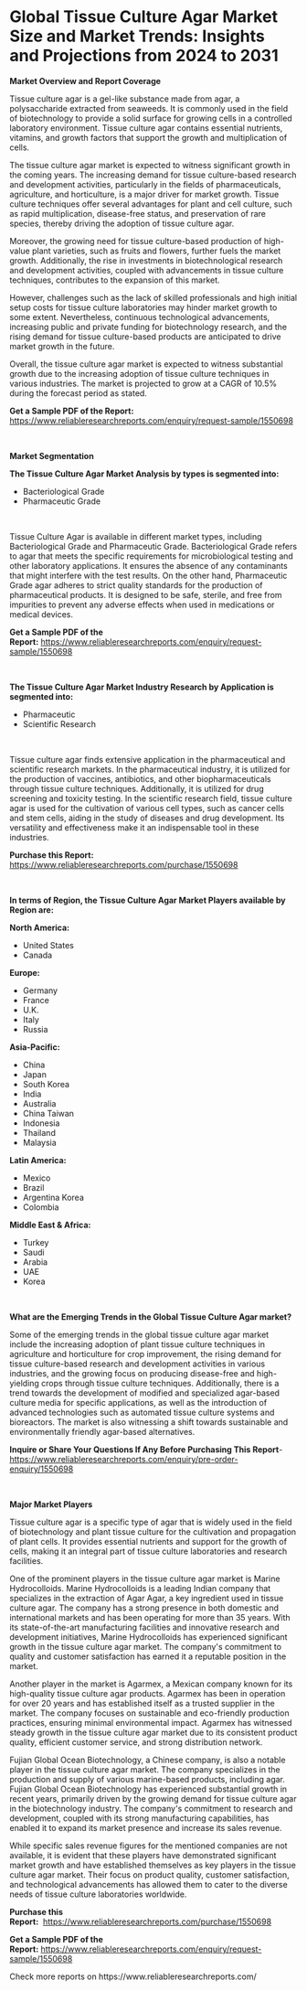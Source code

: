 <p><h1>Global Tissue Culture Agar Market Size and Market Trends: Insights and Projections from 2024 to 2031</h1></p><p><strong>Market Overview and Report Coverage</strong></p>
<p><p>Tissue culture agar is a gel-like substance made from agar, a polysaccharide extracted from seaweeds. It is commonly used in the field of biotechnology to provide a solid surface for growing cells in a controlled laboratory environment. Tissue culture agar contains essential nutrients, vitamins, and growth factors that support the growth and multiplication of cells.</p><p>The tissue culture agar market is expected to witness significant growth in the coming years. The increasing demand for tissue culture-based research and development activities, particularly in the fields of pharmaceuticals, agriculture, and horticulture, is a major driver for market growth. Tissue culture techniques offer several advantages for plant and cell culture, such as rapid multiplication, disease-free status, and preservation of rare species, thereby driving the adoption of tissue culture agar.</p><p>Moreover, the growing need for tissue culture-based production of high-value plant varieties, such as fruits and flowers, further fuels the market growth. Additionally, the rise in investments in biotechnological research and development activities, coupled with advancements in tissue culture techniques, contributes to the expansion of this market.</p><p>However, challenges such as the lack of skilled professionals and high initial setup costs for tissue culture laboratories may hinder market growth to some extent. Nevertheless, continuous technological advancements, increasing public and private funding for biotechnology research, and the rising demand for tissue culture-based products are anticipated to drive market growth in the future.</p><p>Overall, the tissue culture agar market is expected to witness substantial growth due to the increasing adoption of tissue culture techniques in various industries. The market is projected to grow at a CAGR of 10.5% during the forecast period as stated.</p></p>
<p><strong>Get a Sample PDF of the Report:</strong> <a href="https://www.reliableresearchreports.com/enquiry/request-sample/1550698">https://www.reliableresearchreports.com/enquiry/request-sample/1550698</a></p>
<p>&nbsp;</p>
<p><strong>Market Segmentation</strong></p>
<p><strong>The Tissue Culture Agar Market Analysis by types is segmented into:</strong></p>
<p><ul><li>Bacteriological Grade</li><li>Pharmaceutic Grade</li></ul></p>
<p>&nbsp;</p>
<p><p>Tissue Culture Agar is available in different market types, including Bacteriological Grade and Pharmaceutic Grade. Bacteriological Grade refers to agar that meets the specific requirements for microbiological testing and other laboratory applications. It ensures the absence of any contaminants that might interfere with the test results. On the other hand, Pharmaceutic Grade agar adheres to strict quality standards for the production of pharmaceutical products. It is designed to be safe, sterile, and free from impurities to prevent any adverse effects when used in medications or medical devices.</p></p>
<p><strong>Get a Sample PDF of the Report:</strong>&nbsp;<a href="https://www.reliableresearchreports.com/enquiry/request-sample/1550698">https://www.reliableresearchreports.com/enquiry/request-sample/1550698</a></p>
<p>&nbsp;</p>
<p><strong>The Tissue Culture Agar Market Industry Research by Application is segmented into:</strong></p>
<p><ul><li>Pharmaceutic</li><li>Scientific Research</li></ul></p>
<p>&nbsp;</p>
<p><p>Tissue culture agar finds extensive application in the pharmaceutical and scientific research markets. In the pharmaceutical industry, it is utilized for the production of vaccines, antibiotics, and other biopharmaceuticals through tissue culture techniques. Additionally, it is utilized for drug screening and toxicity testing. In the scientific research field, tissue culture agar is used for the cultivation of various cell types, such as cancer cells and stem cells, aiding in the study of diseases and drug development. Its versatility and effectiveness make it an indispensable tool in these industries.</p></p>
<p><strong>Purchase this Report:</strong>&nbsp; <a href="https://www.reliableresearchreports.com/purchase/1550698">https://www.reliableresearchreports.com/purchase/1550698</a></p>
<p>&nbsp;</p>
<p><strong>In terms of Region, the Tissue Culture Agar Market Players available by Region are:</strong></p>
<p>
    <p> <strong> North America: </strong>
        <ul>
            <li>United States</li>
            <li>Canada</li>
        </ul>
        </p> 
    <p> <strong> Europe: </strong>
        <ul>
            <li>Germany</li>
            <li>France</li>
            <li>U.K.</li>
            <li>Italy</li>
            <li>Russia</li>
        </ul>
        </p> 
    <p> <strong> Asia-Pacific: </strong>
        <ul>
            <li>China</li>
            <li>Japan</li>
            <li>South Korea</li>
            <li>India</li>
            <li>Australia</li>
            <li>China Taiwan</li>
            <li>Indonesia</li>
            <li>Thailand</li>
            <li>Malaysia</li>
        </ul>
        </p> 
    <p> <strong> Latin America: </strong>
        <ul>
            <li>Mexico</li>
            <li>Brazil</li>
            <li>Argentina Korea</li>
            <li>Colombia</li>
        </ul>
        </p> 
    <p> <strong> Middle East & Africa: </strong>
        <ul>
            <li>Turkey</li>
            <li>Saudi</li>
            <li>Arabia</li>
            <li>UAE</li>
            <li>Korea</li>
        </ul>
    </p>
    </p>
<p>&nbsp;</p>
<p><strong>What are the Emerging Trends in the Global Tissue Culture Agar market?</strong></p>
<p><p>Some of the emerging trends in the global tissue culture agar market include the increasing adoption of plant tissue culture techniques in agriculture and horticulture for crop improvement, the rising demand for tissue culture-based research and development activities in various industries, and the growing focus on producing disease-free and high-yielding crops through tissue culture techniques. Additionally, there is a trend towards the development of modified and specialized agar-based culture media for specific applications, as well as the introduction of advanced technologies such as automated tissue culture systems and bioreactors. The market is also witnessing a shift towards sustainable and environmentally friendly agar-based alternatives.</p></p>
<p><strong>Inquire or Share Your Questions If Any Before Purchasing This Report</strong>- <a href="https://www.reliableresearchreports.com/enquiry/pre-order-enquiry/1550698">https://www.reliableresearchreports.com/enquiry/pre-order-enquiry/1550698</a></p>
<p>&nbsp;</p>
<p><strong>Major Market Players</strong></p>
<p><p>Tissue culture agar is a specific type of agar that is widely used in the field of biotechnology and plant tissue culture for the cultivation and propagation of plant cells. It provides essential nutrients and support for the growth of cells, making it an integral part of tissue culture laboratories and research facilities.</p><p>One of the prominent players in the tissue culture agar market is Marine Hydrocolloids. Marine Hydrocolloids is a leading Indian company that specializes in the extraction of Agar Agar, a key ingredient used in tissue culture agar. The company has a strong presence in both domestic and international markets and has been operating for more than 35 years. With its state-of-the-art manufacturing facilities and innovative research and development initiatives, Marine Hydrocolloids has experienced significant growth in the tissue culture agar market. The company's commitment to quality and customer satisfaction has earned it a reputable position in the market.</p><p>Another player in the market is Agarmex, a Mexican company known for its high-quality tissue culture agar products. Agarmex has been in operation for over 20 years and has established itself as a trusted supplier in the market. The company focuses on sustainable and eco-friendly production practices, ensuring minimal environmental impact. Agarmex has witnessed steady growth in the tissue culture agar market due to its consistent product quality, efficient customer service, and strong distribution network.</p><p>Fujian Global Ocean Biotechnology, a Chinese company, is also a notable player in the tissue culture agar market. The company specializes in the production and supply of various marine-based products, including agar. Fujian Global Ocean Biotechnology has experienced substantial growth in recent years, primarily driven by the growing demand for tissue culture agar in the biotechnology industry. The company's commitment to research and development, coupled with its strong manufacturing capabilities, has enabled it to expand its market presence and increase its sales revenue.</p><p>While specific sales revenue figures for the mentioned companies are not available, it is evident that these players have demonstrated significant market growth and have established themselves as key players in the tissue culture agar market. Their focus on product quality, customer satisfaction, and technological advancements has allowed them to cater to the diverse needs of tissue culture laboratories worldwide.</p></p>
<p><strong>Purchase this Report:</strong>&nbsp;&nbsp;<a href="https://www.reliableresearchreports.com/purchase/1550698">https://www.reliableresearchreports.com/purchase/1550698</a></p>
<p></p>
<p><strong>Get a Sample PDF of the Report:</strong>&nbsp;<a href="https://www.reliableresearchreports.com/enquiry/request-sample/1550698">https://www.reliableresearchreports.com/enquiry/request-sample/1550698</a></p>
<p>Check more reports on https://www.reliableresearchreports.com/</p>